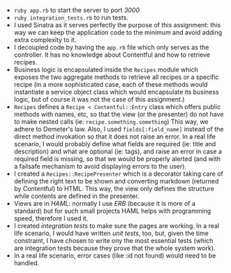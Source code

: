 * `ruby app.rb` to start the server to port _3000_
* `ruby integration_tests.rb` to run tests.
* I used Sinatra as it serves perfectly the purpose of this assignment: this way we can keep the application code to the minimum and avoid adding extra complexity to it.
* I decoupled code by having the `app.rb` file which only serves as the controller. It has no knowledge about Contentful and how to retrieve recipes. 
* Business logic is encapsulated inside the `Recipes` module which exposes the two aggregate methods to retrieve all recipes or a specific recipe (in a more sophisticated case, each of these methods would instantiate a service object class which would encapsulate its business logic, but of course it was not the case of this assignment.)
* `Recipes` defines a `Recipe < Contentful::Entry` class which offers public methods with names, etc, so that the view (or the presenter) do not have to make nested calls (ie: `recipe.something.something`) This way, we adhere to Demeter's law. Also, I used `fields[:field_name]` instead of the direct method invokation so that it does not raise an error. In a real life scenario, I would probably define what fields are required (ie: title and description) and what are optional (ie: tags), and raise an error in case a required field is missing, so that we would be properly alerted (and with a failsafe mechanism to avoid displaying errors to the user).
* I created a `Recipes::RecipePresenter` which is a decorator taking care of defining the right text to be shown and converting markdown (returned by Contentful) to HTML. This way, the view only defines the structure while contents are defined in the presenter.
* Views are in *HAML*: normally I use *ERB* (because it is more of a standard) but for such small projects HAML helps with programming speed, therefore I used it.
* I created _integration tests_ to make sure the pages are working. In a real life scenario, I would have written _unit tests_, too, but, given the time constraint, I have chosen to write ony the most essential tests (which are integration tests because they prove that the whole system work).
* In a real life scenario, error cases (like :id not found) would need to be handled.